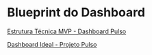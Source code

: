 # Blueprint do Dashboard

[Estrutura Técnica MVP - Dashboard Pulso](Estrutura%20Te%CC%81cnica%20MVP%20-%20Dashboard%20Pulso%2020b299920c26809c8a2deede2615a938.md)

[Dashboard Ideal - Projeto Pulso](Dashboard%20Ideal%20-%20Projeto%20Pulso%2020b299920c2680eab503ca1e07e36a41.md)